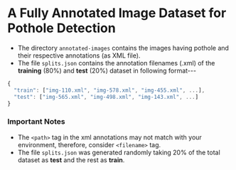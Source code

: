 # A Fully Annotated Image Dataset for Pothole Detection

- The directory `annotated-images` contains the images having pothole and their respective annotations (as XML file).
- The file `splits.json` contains the annotation filenames (.xml) of the **training** (80%) and **test** (20%) dataset in following format---

```javascript
{
  "train": ["img-110.xml", "img-578.xml", "img-455.xml", ...],
  "test": ["img-565.xml", "img-498.xml", "img-143.xml", ...]
}
```

### Important Notes

- The `<path>` tag in the xml annotations may not match with your environment, therefore, consider `<filename>` tag.
- The file `splits.json` was generated randomly taking 20% of the total dataset as **test** and the rest as **train**.
